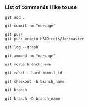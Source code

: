 ### List of commands i like to use

```
git add .
```

```
git commit -m "message"
```

```
git push
git push origin HEAD:refs/for/master
```

```
git log --graph
````

```
git ammend -m "message"
```

```
git merge branch_name
```

```
git reset --hard commit_id
```

```
git checkout -b branch_name
```

```
git branch
```

```
git branch -D branch_name
```
